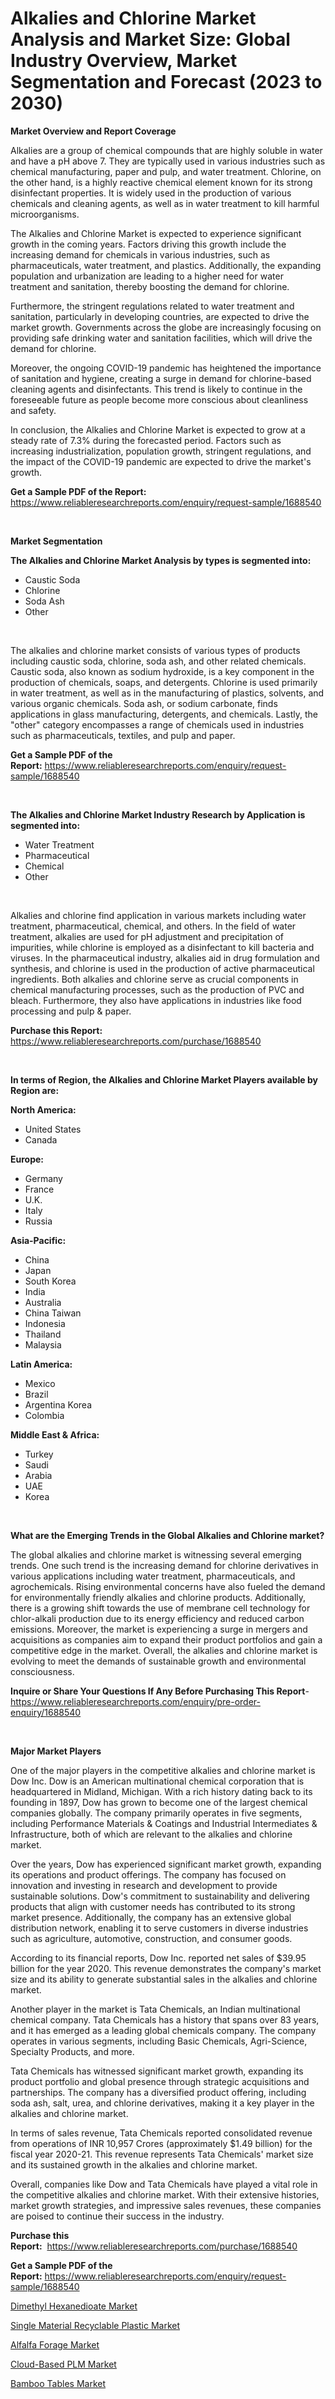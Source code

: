 <p><h1>Alkalies and Chlorine Market Analysis and Market Size: Global Industry Overview, Market Segmentation and Forecast (2023 to 2030)</h1></p><p><strong>Market Overview and Report Coverage</strong></p>
<p><p>Alkalies are a group of chemical compounds that are highly soluble in water and have a pH above 7. They are typically used in various industries such as chemical manufacturing, paper and pulp, and water treatment. Chlorine, on the other hand, is a highly reactive chemical element known for its strong disinfectant properties. It is widely used in the production of various chemicals and cleaning agents, as well as in water treatment to kill harmful microorganisms.</p><p>The Alkalies and Chlorine Market is expected to experience significant growth in the coming years. Factors driving this growth include the increasing demand for chemicals in various industries, such as pharmaceuticals, water treatment, and plastics. Additionally, the expanding population and urbanization are leading to a higher need for water treatment and sanitation, thereby boosting the demand for chlorine.</p><p>Furthermore, the stringent regulations related to water treatment and sanitation, particularly in developing countries, are expected to drive the market growth. Governments across the globe are increasingly focusing on providing safe drinking water and sanitation facilities, which will drive the demand for chlorine.</p><p>Moreover, the ongoing COVID-19 pandemic has heightened the importance of sanitation and hygiene, creating a surge in demand for chlorine-based cleaning agents and disinfectants. This trend is likely to continue in the foreseeable future as people become more conscious about cleanliness and safety.</p><p>In conclusion, the Alkalies and Chlorine Market is expected to grow at a steady rate of 7.3% during the forecasted period. Factors such as increasing industrialization, population growth, stringent regulations, and the impact of the COVID-19 pandemic are expected to drive the market's growth.</p></p>
<p><strong>Get a Sample PDF of the Report:</strong> <a href="https://www.reliableresearchreports.com/enquiry/request-sample/1688540">https://www.reliableresearchreports.com/enquiry/request-sample/1688540</a></p>
<p>&nbsp;</p>
<p><strong>Market Segmentation</strong></p>
<p><strong>The Alkalies and Chlorine Market Analysis by types is segmented into:</strong></p>
<p><ul><li>Caustic Soda</li><li>Chlorine</li><li>Soda Ash</li><li>Other</li></ul></p>
<p>&nbsp;</p>
<p><p>The alkalies and chlorine market consists of various types of products including caustic soda, chlorine, soda ash, and other related chemicals. Caustic soda, also known as sodium hydroxide, is a key component in the production of chemicals, soaps, and detergents. Chlorine is used primarily in water treatment, as well as in the manufacturing of plastics, solvents, and various organic chemicals. Soda ash, or sodium carbonate, finds applications in glass manufacturing, detergents, and chemicals. Lastly, the "other" category encompasses a range of chemicals used in industries such as pharmaceuticals, textiles, and pulp and paper.</p></p>
<p><strong>Get a Sample PDF of the Report:</strong>&nbsp;<a href="https://www.reliableresearchreports.com/enquiry/request-sample/1688540">https://www.reliableresearchreports.com/enquiry/request-sample/1688540</a></p>
<p>&nbsp;</p>
<p><strong>The Alkalies and Chlorine Market Industry Research by Application is segmented into:</strong></p>
<p><ul><li>Water Treatment</li><li>Pharmaceutical</li><li>Chemical</li><li>Other</li></ul></p>
<p>&nbsp;</p>
<p><p>Alkalies and chlorine find application in various markets including water treatment, pharmaceutical, chemical, and others. In the field of water treatment, alkalies are used for pH adjustment and precipitation of impurities, while chlorine is employed as a disinfectant to kill bacteria and viruses. In the pharmaceutical industry, alkalies aid in drug formulation and synthesis, and chlorine is used in the production of active pharmaceutical ingredients. Both alkalies and chlorine serve as crucial components in chemical manufacturing processes, such as the production of PVC and bleach. Furthermore, they also have applications in industries like food processing and pulp & paper.</p></p>
<p><strong>Purchase this Report:</strong>&nbsp; <a href="https://www.reliableresearchreports.com/purchase/1688540">https://www.reliableresearchreports.com/purchase/1688540</a></p>
<p>&nbsp;</p>
<p><strong>In terms of Region, the Alkalies and Chlorine Market Players available by Region are:</strong></p>
<p>
    <p> <strong> North America: </strong>
        <ul>
            <li>United States</li>
            <li>Canada</li>
        </ul>
        </p> 
    <p> <strong> Europe: </strong>
        <ul>
            <li>Germany</li>
            <li>France</li>
            <li>U.K.</li>
            <li>Italy</li>
            <li>Russia</li>
        </ul>
        </p> 
    <p> <strong> Asia-Pacific: </strong>
        <ul>
            <li>China</li>
            <li>Japan</li>
            <li>South Korea</li>
            <li>India</li>
            <li>Australia</li>
            <li>China Taiwan</li>
            <li>Indonesia</li>
            <li>Thailand</li>
            <li>Malaysia</li>
        </ul>
        </p> 
    <p> <strong> Latin America: </strong>
        <ul>
            <li>Mexico</li>
            <li>Brazil</li>
            <li>Argentina Korea</li>
            <li>Colombia</li>
        </ul>
        </p> 
    <p> <strong> Middle East & Africa: </strong>
        <ul>
            <li>Turkey</li>
            <li>Saudi</li>
            <li>Arabia</li>
            <li>UAE</li>
            <li>Korea</li>
        </ul>
    </p>
    </p>
<p>&nbsp;</p>
<p><strong>What are the Emerging Trends in the Global Alkalies and Chlorine market?</strong></p>
<p><p>The global alkalies and chlorine market is witnessing several emerging trends. One such trend is the increasing demand for chlorine derivatives in various applications including water treatment, pharmaceuticals, and agrochemicals. Rising environmental concerns have also fueled the demand for environmentally friendly alkalies and chlorine products. Additionally, there is a growing shift towards the use of membrane cell technology for chlor-alkali production due to its energy efficiency and reduced carbon emissions. Moreover, the market is experiencing a surge in mergers and acquisitions as companies aim to expand their product portfolios and gain a competitive edge in the market. Overall, the alkalies and chlorine market is evolving to meet the demands of sustainable growth and environmental consciousness.</p></p>
<p><strong>Inquire or Share Your Questions If Any Before Purchasing This Report</strong>- <a href="https://www.reliableresearchreports.com/enquiry/pre-order-enquiry/1688540">https://www.reliableresearchreports.com/enquiry/pre-order-enquiry/1688540</a></p>
<p>&nbsp;</p>
<p><strong>Major Market Players</strong></p>
<p><p>One of the major players in the competitive alkalies and chlorine market is Dow Inc. Dow is an American multinational chemical corporation that is headquartered in Midland, Michigan. With a rich history dating back to its founding in 1897, Dow has grown to become one of the largest chemical companies globally. The company primarily operates in five segments, including Performance Materials & Coatings and Industrial Intermediates & Infrastructure, both of which are relevant to the alkalies and chlorine market.</p><p>Over the years, Dow has experienced significant market growth, expanding its operations and product offerings. The company has focused on innovation and investing in research and development to provide sustainable solutions. Dow's commitment to sustainability and delivering products that align with customer needs has contributed to its strong market presence. Additionally, the company has an extensive global distribution network, enabling it to serve customers in diverse industries such as agriculture, automotive, construction, and consumer goods.</p><p>According to its financial reports, Dow Inc. reported net sales of $39.95 billion for the year 2020. This revenue demonstrates the company's market size and its ability to generate substantial sales in the alkalies and chlorine market.</p><p>Another player in the market is Tata Chemicals, an Indian multinational chemical company. Tata Chemicals has a history that spans over 83 years, and it has emerged as a leading global chemicals company. The company operates in various segments, including Basic Chemicals, Agri-Science, Specialty Products, and more.</p><p>Tata Chemicals has witnessed significant market growth, expanding its product portfolio and global presence through strategic acquisitions and partnerships. The company has a diversified product offering, including soda ash, salt, urea, and chlorine derivatives, making it a key player in the alkalies and chlorine market.</p><p>In terms of sales revenue, Tata Chemicals reported consolidated revenue from operations of INR 10,957 Crores (approximately $1.49 billion) for the fiscal year 2020-21. This revenue represents Tata Chemicals' market size and its sustained growth in the alkalies and chlorine market.</p><p>Overall, companies like Dow and Tata Chemicals have played a vital role in the competitive alkalies and chlorine market. With their extensive histories, market growth strategies, and impressive sales revenues, these companies are poised to continue their success in the industry.</p></p>
<p><strong>Purchase this Report:</strong>&nbsp;&nbsp;<a href="https://www.reliableresearchreports.com/purchase/1688540">https://www.reliableresearchreports.com/purchase/1688540</a></p>
<p></p>
<p><strong>Get a Sample PDF of the Report:</strong>&nbsp;<a href="https://www.reliableresearchreports.com/enquiry/request-sample/1688540">https://www.reliableresearchreports.com/enquiry/request-sample/1688540</a></p>
<p><p><a href="https://github.com/ambrozg/Market-Research-Report-List-1/blob/main/dimethyl-hexanedioate-market.md">Dimethyl Hexanedioate Market</a></p><p><a href="https://github.com/gshchiplitsov/Market-Research-Report-List-1/blob/main/single-material-recyclable-plastic-market.md">Single Material Recyclable Plastic Market</a></p><p><a href="https://www.linkedin.com/pulse/alfalfa-forage-market-size-share-amp-trends-analysis-report/">Alfalfa Forage Market</a></p><p><a href="https://medium.com/@daveblock1987/cloud-based-plm-market-analysis-its-cagr-market-segmentation-and-global-industry-overview-376109828b82">Cloud-Based PLM Market</a></p><p><a href="https://medium.com/@nyahmertz/bamboo-tables-market-analysis-and-sze-forecasted-for-period-from-2023-to-2030-08d9d0c97786">Bamboo Tables Market</a></p></p>